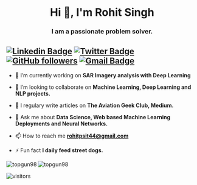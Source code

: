 <h1 align="center">Hi 👋, I'm Rohit Singh</h1>
<h3 align="center">I am a passionate problem solver.</h3>

[![Linkedin Badge](https://img.shields.io/badge/-Rohit%20Singh-blue?style=social&logo=Linkedin&logoColor=blue&link=https://www.linkedin.com/in/rohit-singh-b54595111/)](https://www.linkedin.com/in/rohit-singh-b54595111/) [![Twitter Badge](http://img.shields.io/badge/-@Singh98Rohit-1ca0f1?style=social&logo=twitter&logoColor=blue&link=https://twitter.com/Singh98Rohit)](https://twitter.com/Singh98Rohit) [![GitHub followers](https://img.shields.io/github/followers/topgun98?label=Follow&style=social)](https://github.com/topgun98/?tab=follow) [![Gmail Badge](https://img.shields.io/badge/-rohitpsit44@gmail.com-c14438?style=social&logo=Gmail&logoColor=red&link=mailto:rohitpsit44@gmail.com)](mailto:rohitpsit44@gmail.com) 
---

- 🔭 I’m currently working on **SAR Imagery analysis with Deep Learning**

- 👯 I’m looking to collaborate on **Machine Learning, Deep Learning and NLP projects.**

- 📝 I regulary write articles on **The Aviation Geek Club, Medium.**

- 💬 Ask me about **Data Science, Web based Machine Learning Deployments and Neural Networks.**

- 📫 How to reach me **rohitpsit44@gmail.com**

- ⚡ Fun fact **I daily feed street dogs.**

<img align="left" src="https://github-readme-stats.vercel.app/api/top-langs/?username=topgun98&layout=compact&hide=html&theme=radical" alt="topgun98" />

<img align="center" src="https://github-readme-stats.vercel.app/api?username=topgun98&show_icons=true&theme=radical" alt="topgun98" />

![visitors](https://profile-counter.glitch.me/topgun98/count.svg)

